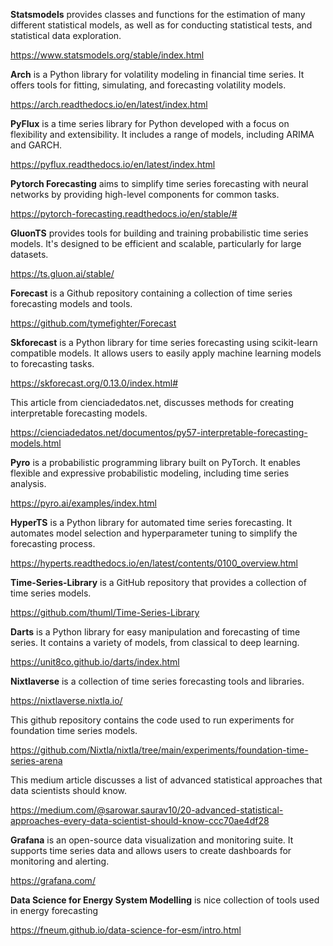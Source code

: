 **Statsmodels** provides classes and functions for the estimation of many different statistical models, as well as for conducting statistical tests, and statistical data exploration.

https://www.statsmodels.org/stable/index.html   

**Arch** is a Python library for volatility modeling in financial time series. It offers tools for fitting, simulating, and forecasting volatility models.

https://arch.readthedocs.io/en/latest/index.html

**PyFlux** is a time series library for Python developed with a focus on flexibility and extensibility. It includes a range of models, including ARIMA and GARCH.

https://pyflux.readthedocs.io/en/latest/index.html

**Pytorch Forecasting** aims to simplify time series forecasting with neural networks by providing high-level components for common tasks.

https://pytorch-forecasting.readthedocs.io/en/stable/#

**GluonTS** provides tools for building and training probabilistic time series models. It's designed to be efficient and scalable, particularly for large datasets.

https://ts.gluon.ai/stable/

**Forecast** is a Github repository containing a collection of time series forecasting models and tools.

https://github.com/tymefighter/Forecast

**Skforecast** is a Python library for time series forecasting using scikit-learn compatible models. It allows users to easily apply machine learning models to forecasting tasks.

https://skforecast.org/0.13.0/index.html#

This article from cienciadedatos.net, discusses methods for creating interpretable forecasting models.

https://cienciadedatos.net/documentos/py57-interpretable-forecasting-models.html

**Pyro** is a probabilistic programming library built on PyTorch. It enables flexible and expressive probabilistic modeling, including time series analysis.

https://pyro.ai/examples/index.html

**HyperTS** is a Python library for automated time series forecasting. It automates model selection and hyperparameter tuning to simplify the forecasting process.

https://hyperts.readthedocs.io/en/latest/contents/0100_overview.html

**Time-Series-Library** is a GitHub repository that provides a collection of time series models.

https://github.com/thuml/Time-Series-Library

**Darts** is a Python library for easy manipulation and forecasting of time series. It contains a variety of models, from classical to deep learning.

https://unit8co.github.io/darts/index.html

**Nixtlaverse** is a collection of time series forecasting tools and libraries.

https://nixtlaverse.nixtla.io/

This github repository contains the code used to run experiments for foundation time series models.

https://github.com/Nixtla/nixtla/tree/main/experiments/foundation-time-series-arena

This medium article discusses a list of advanced statistical approaches that data scientists should know.

https://medium.com/@sarowar.saurav10/20-advanced-statistical-approaches-every-data-scientist-should-know-ccc70ae4df28

**Grafana** is an open-source data visualization and monitoring suite. It supports time series data and allows users to create dashboards for monitoring and alerting.

https://grafana.com/

**Data Science for Energy System Modelling** is nice collection of tools used in energy forecasting

https://fneum.github.io/data-science-for-esm/intro.html
